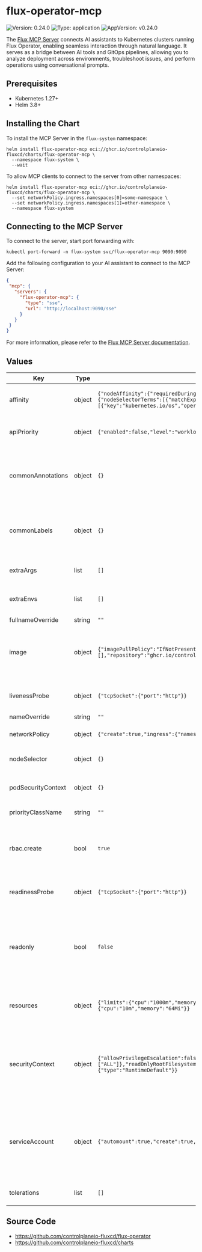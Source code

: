 # flux-operator-mcp

![Version: 0.24.0](https://img.shields.io/badge/Version-0.24.0-informational?style=flat-square) ![Type: application](https://img.shields.io/badge/Type-application-informational?style=flat-square) ![AppVersion: v0.24.0](https://img.shields.io/badge/AppVersion-v0.24.0-informational?style=flat-square)

The [Flux MCP Server](https://github.com/controlplaneio-fluxcd/flux-operator/tree/main/cmd/mcp)
connects AI assistants to Kubernetes clusters running Flux Operator, enabling seamless interaction
through natural language. It serves as a bridge between AI tools and GitOps pipelines,
allowing you to analyze deployment across environments, troubleshoot issues,
and perform operations using conversational prompts.

## Prerequisites

- Kubernetes 1.27+
- Helm 3.8+

## Installing the Chart

To install the MCP Server in the `flux-system` namespace:

```console
helm install flux-operator-mcp oci://ghcr.io/controlplaneio-fluxcd/charts/flux-operator-mcp \
  --namespace flux-system \
  --wait
```

To allow MCP clients to connect to the server from other namespaces:

```console
helm install flux-operator-mcp oci://ghcr.io/controlplaneio-fluxcd/charts/flux-operator-mcp \
  --set networkPolicy.ingress.namespaces[0]=some-namespace \
  --set networkPolicy.ingress.namespaces[1]=other-namespace \
  --namespace flux-system
```

## Connecting to the MCP Server

To connect to the server, start port forwarding with:

```shell
kubectl port-forward -n flux-system svc/flux-operator-mcp 9090:9090
```

Add the following configuration to your AI assistant to connect to the MCP Server:

```json
{
 "mcp": {
   "servers": {
     "flux-operator-mcp": {
       "type": "sse",
       "url": "http://localhost:9090/sse"
     }
   }
 }
}
```

For more information, please refer to the [Flux MCP Server documentation](https://fluxcd.control-plane.io/mcp/).

## Values

| Key | Type | Default | Description |
|-----|------|---------|-------------|
| affinity | object | `{"nodeAffinity":{"requiredDuringSchedulingIgnoredDuringExecution":{"nodeSelectorTerms":[{"matchExpressions":[{"key":"kubernetes.io/os","operator":"In","values":["linux"]}]}]}}}` | Pod affinity and anti-affinity settings. |
| apiPriority | object | `{"enabled":false,"level":"workload-high"}` | Kubernetes [API priority and fairness](https://kubernetes.io/docs/concepts/cluster-administration/flow-control/) settings. |
| commonAnnotations | object | `{}` | Common annotations to add to all deployed objects including pods. |
| commonLabels | object | `{}` | Common labels to add to all deployed objects including pods. |
| extraArgs | list | `[]` | Container extra arguments. |
| extraEnvs | list | `[]` | Container extra environment variables. |
| fullnameOverride | string | `""` |  |
| image | object | `{"imagePullPolicy":"IfNotPresent","pullSecrets":[],"repository":"ghcr.io/controlplaneio-fluxcd/flux-operator-mcp","tag":""}` | Container image settings. The image tag defaults to the chart appVersion. |
| livenessProbe | object | `{"tcpSocket":{"port":"http"}}` | Container liveness probe settings. |
| nameOverride | string | `""` |  |
| networkPolicy | object | `{"create":true,"ingress":{"namespaces":[]}}` | Network policy settings. |
| nodeSelector | object | `{}` | Pod Node Selector settings. |
| podSecurityContext | object | `{}` | Pod security context settings. |
| priorityClassName | string | `""` | Pod priority class name. |
| rbac.create | bool | `true` | Grant the cluster-admin role to the flux-operator-mcp service account |
| readinessProbe | object | `{"tcpSocket":{"port":"http"}}` | Container readiness probe settings. |
| readonly | bool | `false` | Run the server in readonly mode by disabling the MCP tools that can modify the cluster state. |
| resources | object | `{"limits":{"cpu":"1000m","memory":"1Gi"},"requests":{"cpu":"10m","memory":"64Mi"}}` | Container resources requests and limits settings. |
| securityContext | object | `{"allowPrivilegeEscalation":false,"capabilities":{"drop":["ALL"]},"readOnlyRootFilesystem":true,"runAsNonRoot":true,"seccompProfile":{"type":"RuntimeDefault"}}` | Container security context settings. The default is compliant with the pod security restricted profile. |
| serviceAccount | object | `{"automount":true,"create":true,"name":""}` | Pod service account settings. The name of the service account defaults to the release name. |
| tolerations | list | `[]` | Pod tolerations settings. |

## Source Code

* <https://github.com/controlplaneio-fluxcd/flux-operator>
* <https://github.com/controlplaneio-fluxcd/charts>
